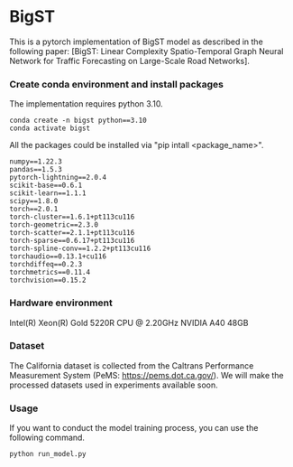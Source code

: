 # BigST

This is a pytorch implementation of BigST model as described in the following paper: [BigST: Linear Complexity Spatio-Temporal Graph Neural Network for Traffic Forecasting on Large-Scale Road Networks].

### Create conda environment and install packages
The implementation requires python 3.10.  
```
conda create -n bigst python==3.10
conda activate bigst
``` 

All the packages could be installed via "pip intall <package_name>".  
```  
numpy==1.22.3
pandas==1.5.3
pytorch-lightning==2.0.4
scikit-base==0.6.1
scikit-learn==1.1.1
scipy==1.8.0
torch==2.0.1
torch-cluster==1.6.1+pt113cu116
torch-geometric==2.3.0
torch-scatter==2.1.1+pt113cu116
torch-sparse==0.6.17+pt113cu116
torch-spline-conv==1.2.2+pt113cu116
torchaudio==0.13.1+cu116
torchdiffeq==0.2.3
torchmetrics==0.11.4
torchvision==0.15.2
```

### Hardware environment
Intel(R) Xeon(R) Gold 5220R CPU @ 2.20GHz
NVIDIA A40 48GB

### Dataset
The California dataset is collected from the Caltrans Performance Measurement System (PeMS: https://pems.dot.ca.gov/). We will make the processed datasets used in experiments available soon.

### Usage
If you want to conduct the model training process, you can use the following command.

```
python run_model.py
```

